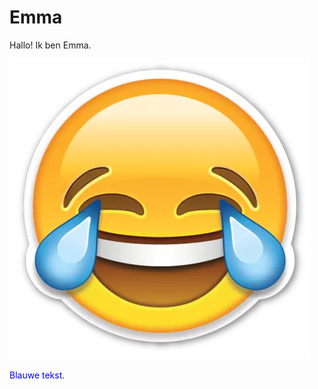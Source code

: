 # Emma
Hallo!
Ik ben Emma.

![Emoji](Face-with-Tears-of-Joy-Emoji-PNG.png)

<p style='color:blue'> Blauwe tekst. </p>
